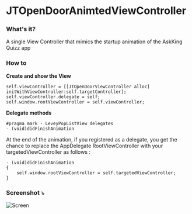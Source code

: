 JTOpenDoorAnimtedViewController
===============================

### What's it?

A single View Controller that mimics the startup animation of the AskKing Quizz app

### How to

**Create and show the View**
  
	self.viewController = [[JTOpenDoorViewController alloc] initWithViewController:self.targetController];  
	self.viewController.delegate = self;  
	self.window.rootViewController = self.viewController;
  
  
**Delegate methods**

	#pragma mark - LeveyPopListView delegates
	- (void)didFinishAnimation

At the end of the animation, if you registered as a delegate, you get the chance to replace the AppDelegate 
RootViewController with your targetedViewController as follows : 

	- (void)didFinishAnimation
	{
	    self.window.rootViewController = self.targetedViewController;   
	}

### Screenshot ⤵

![Screen](http://img607.imageshack.us/img607/8427/nvn.gif)    

